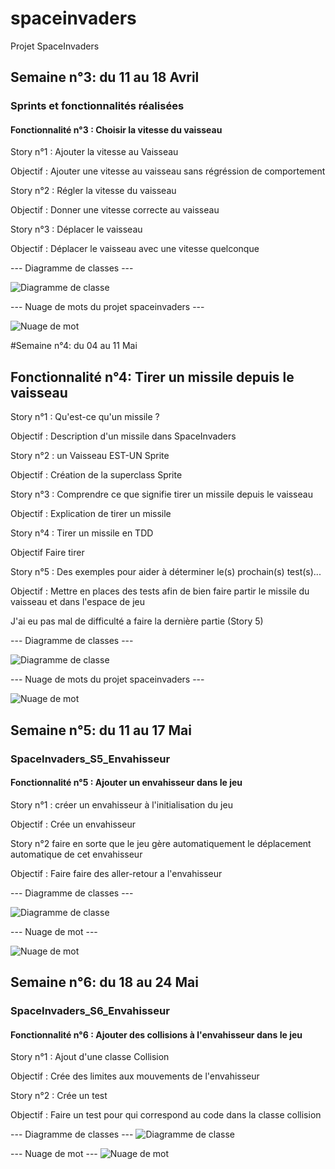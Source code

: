 # spaceinvaders
Projet SpaceInvaders


## Semaine n°3: du 11 au 18 Avril
### Sprints et fonctionnalités réalisées
#### Fonctionnalité n°3 : Choisir la vitesse du vaisseau

Story n°1 : Ajouter la vitesse au Vaisseau

Objectif : Ajouter une vitesse au vaisseau sans régréssion de comportement 

Story n°2 : Régler la vitesse du vaisseau

Objectif : Donner une vitesse correcte au vaisseau
  
Story n°3 : Déplacer le vaisseau

Objectif : Déplacer le vaisseau avec une vitesse quelconque

--- Diagramme de classes ---

![Diagramme de classe](https://github.com/Matheobranas/spaceinvaders/blob/master/Images/Diagramme_de_classe.gif)

--- Nuage de mots du projet spaceinvaders ---

![Nuage de mot](https://github.com/Matheobranas/spaceinvaders/blob/master/Images/Nuage%20de%20mot.PNG)

#Semaine n°4: du 04 au 11 Mai
## Fonctionnalité n°4: Tirer un missile depuis le vaisseau

Story n°1 : Qu'est-ce qu'un missile ?

Objectif : Description d'un missile dans SpaceInvaders

Story n°2 : un Vaisseau EST-UN Sprite

Objectif : Création de la superclass Sprite

Story n°3 : Comprendre ce que signifie tirer un missile depuis le vaisseau

Objectif : Explication de tirer un missile

Story n°4 : Tirer un missile en TDD

Objectif Faire tirer

Story n°5 : Des exemples pour aider à déterminer le(s) prochain(s) test(s)...

Objectif : Mettre en places des tests afin de bien faire partir le missile du vaisseau et dans l'espace de jeu

J'ai eu pas mal de difficulté a faire la dernière partie (Story 5)

--- Diagramme de classes ---

![Diagramme de classe](https://github.com/Matheobranas/spaceinvaders/blob/master/Images/Diagramme%20de%20classe%204.gif)

--- Nuage de mots du projet spaceinvaders ---

![Nuage de mot](https://github.com/Matheobranas/spaceinvaders/blob/master/Images/Nuage4.PNG)

## Semaine n°5: du 11 au 17 Mai
### SpaceInvaders_S5_Envahisseur
#### Fonctionnalité n°5 : Ajouter un envahisseur dans le jeu

Story n°1 : créer un envahisseur à l'initialisation du jeu

Objectif : Crée un envahisseur

Story n°2 faire en sorte que le jeu gère automatiquement le déplacement automatique de cet envahisseur

Objectif : Faire faire des aller-retour a l'envahisseur

--- Diagramme de classes ---

![Diagramme de classe](https://github.com/Matheobranas/spaceinvaders/blob/master/Images/diagrammefonctionnalit%C3%A95.gif)

--- Nuage de mot ---

![Nuage de mot](https://github.com/Matheobranas/spaceinvaders/blob/master/Images/Motfonction5.PNG)

## Semaine n°6: du 18 au 24 Mai
### SpaceInvaders_S6_Envahisseur
#### Fonctionnalité n°6 : Ajouter des collisions à l'envahisseur dans le jeu

Story n°1 : Ajout d'une classe Collision

Objectif : Crée des limites aux mouvements de l'envahisseur

Story n°2 : Crée un test 

Objectif : Faire un test pour qui correspond au code dans la classe collision

--- Diagramme de classes ---
![Diagramme de classe](https://github.com/Matheobranas/spaceinvaders/blob/master/Images/diagrammeF6.gif)

--- Nuage de mot ---
![Nuage de mot](https://github.com/Matheobranas/spaceinvaders/blob/master/Images/NuageF6.PNG)


